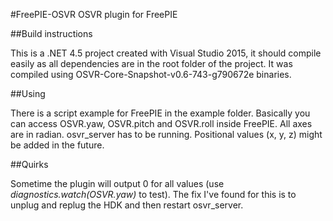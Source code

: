 #FreePIE-OSVR
OSVR plugin for FreePIE

##Build instructions

This is a .NET 4.5 project created with Visual Studio 2015, it should compile easily as all dependencies are in the root folder of the project. It was compiled using OSVR-Core-Snapshot-v0.6-743-g790672e binaries.

##Using

There is a script example for FreePIE in the example folder. Basically you can access OSVR.yaw, OSVR.pitch and OSVR.roll inside FreePIE. All axes are in radian. osvr_server has to be running.
Positional values (x, y, z) might be added in the future.

##Quirks

Sometime the plugin will output 0 for all values (use *diagnostics.watch(OSVR.yaw)* to test).
The fix I've found for this is to unplug and replug the HDK and then restart osvr_server.